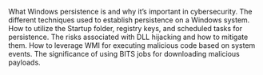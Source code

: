What Windows persistence is and why it’s important in cybersecurity.
The different techniques used to establish persistence on a Windows system.
How to utilize the Startup folder, registry keys, and scheduled tasks for persistence.
The risks associated with DLL hijacking and how to mitigate them.
How to leverage WMI for executing malicious code based on system events.
The significance of using BITS jobs for downloading malicious payloads.
